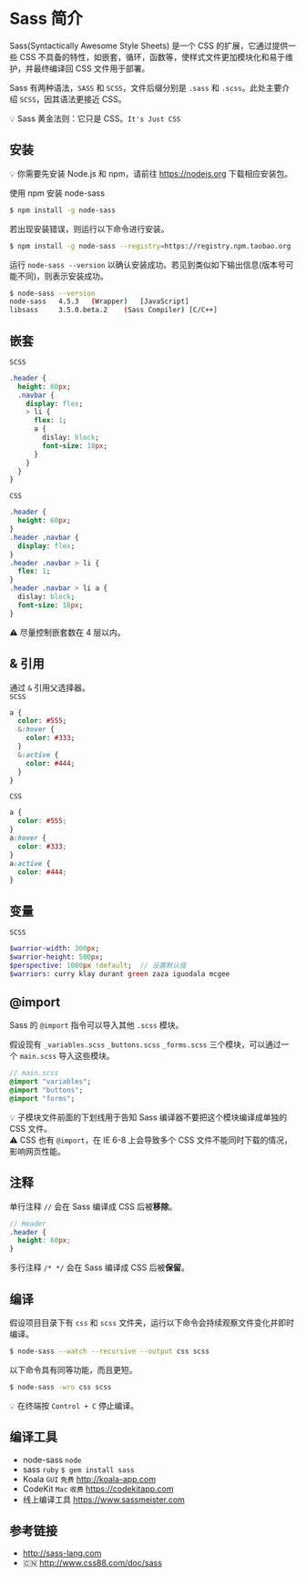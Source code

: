 # Sass 简介

Sass(Syntactically Awesome Style Sheets) 是一个 CSS 的扩展，它通过提供一些 CSS 不具备的特性，如嵌套，循环，函数等，使样式文件更加模块化和易于维护，并最终编译回 CSS 文件用于部署。

Sass 有两种语法，`SASS` 和 `SCSS`，文件后缀分别是 `.sass` 和 `.scss`。此处主要介绍 `SCSS`，因其语法更接近 CSS。

💡 Sass 黄金法则：它只是 CSS。`It's Just CSS`

## 安装
💡 你需要先安装 Node.js 和 npm，请前往 https://nodejs.org 下载相应安装包。

使用 npm 安装 node-sass
```bash
$ npm install -g node-sass
```
若出现安装错误，则运行以下命令进行安装。
```bash
$ npm install -g node-sass --registry=https://registry.npm.taobao.org --disturl=https://npm.taobao.org/dist --sass-binary-site=http://npm.taobao.org/mirrors/node-sass
```
运行 `node-sass --version` 以确认安装成功。若见到类似如下输出信息(版本号可能不同)，则表示安装成功。
```bash
$ node-sass --version
node-sass	4.5.3	(Wrapper)	[JavaScript]
libsass  	3.5.0.beta.2	(Sass Compiler)	[C/C++]
```

## 嵌套
`SCSS`
```sass
.header {
  height: 60px;
  .navbar {
    display: flex;
    > li {
      flex: 1;
      a {
        dislay: block;
        font-size: 18px;
      }
    }
  }
}
```
`CSS`
```sass
.header {
  height: 60px;
}
.header .navbar {
  display: flex;
}
.header .navbar > li {
  flex: 1;
}
.header .navbar > li a {
  dislay: block;
  font-size: 18px;
}
```
⚠️ 尽量控制嵌套数在 4 层以内。

## & 引用
通过 `&` 引用父选择器。  
`SCSS`
```sass
a {
  color: #555;
  &:hover {
    color: #333;
  }
  &:active {
    color: #444;
  }
}
```
`CSS`
```css
a {
  color: #555;
}
a:hover {
  color: #333;
}
a:active {
  color: #444;
}
```

## 变量
`SCSS`
```sass
$warrior-width: 300px;
$warrior-height: 500px;
$perspective: 1000px !default;  // 设置默认值
$warriors: curry klay durant green zaza iguodala mcgee
```

## @import
Sass 的 `@import` 指令可以导入其他 `.scss` 模块。

假设现有 `_variables.scss` `_buttons.scss` `_forms.scss` 三个模块，可以通过一个 `main.scss` 导入这些模块。
```sass
// main.scss
@import "variables";
@import "buttons";
@import "forms";
```
💡 子模块文件前面的下划线用于告知 Sass 编译器不要把这个模块编译成单独的 CSS 文件。  
⚠️ CSS 也有 `@import`，在 IE 6-8 上会导致多个 CSS 文件不能同时下载的情况，影响网页性能。

## 注释
单行注释 `//` 会在 Sass 编译成 CSS 后被**移除**。
```scss
// Header
.header {
  height: 60px;
}
```

多行注释 `/* */` 会在 Sass 编译成 CSS 后被**保留**。


## 编译
假设项目目录下有 `css` 和 `scss` 文件夹，运行以下命令会持续观察文件变化并即时编译。
```bash
$ node-sass --watch --recursive --output css scss
```
以下命令具有同等功能，而且更短。
```bash
$ node-sass -wro css scss
```
💡 在终端按 `Control + C` 停止编译。

## 编译工具
* node-sass `node`
* sass `ruby` `$ gem install sass`
* Koala `GUI` `免费` http://koala-app.com
* CodeKit `Mac` `收费` https://codekitapp.com
* 线上编译工具 https://www.sassmeister.com

## 参考链接
* http://sass-lang.com
* 🇨🇳 http://www.css88.com/doc/sass
